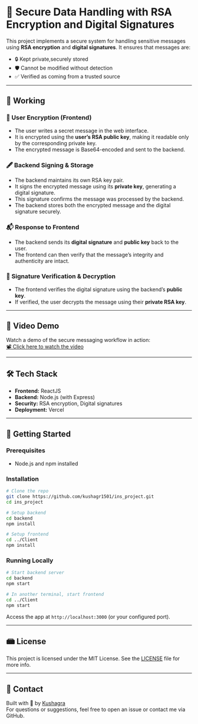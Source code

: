 # 🔐 Secure Data Handling with RSA Encryption and Digital Signatures

This project implements a secure system for handling sensitive messages using **RSA encryption** and **digital signatures**. It ensures that messages are:

- 🔒 Kept private,securely stored
- 🛡️ Cannot be modified without detection
- ✅ Verified as coming from a trusted source

---

## 🚀 Working

### 🔑 User Encryption (Frontend)
- The user writes a secret message in the web interface.
- It is encrypted using the **user’s RSA public key**, making it readable only by the corresponding private key.
- The encrypted message is Base64-encoded and sent to the backend.

### 🖋️ Backend Signing & Storage
- The backend maintains its own RSA key pair.
- It signs the encrypted message using its **private key**, generating a digital signature.
- This signature confirms the message was processed by the backend.
- The backend stores both the encrypted message and the digital signature securely.

### 📬 Response to Frontend
- The backend sends its **digital signature** and **public key** back to the user.
- The frontend can then verify that the message’s integrity and authenticity are intact.

### 🧾 Signature Verification & Decryption
- The frontend verifies the digital signature using the backend’s **public key**.
- If verified, the user decrypts the message using their **private RSA key**.



---



## 🎥 Video Demo

Watch a demo of the secure messaging workflow in action:  
[📽️ Click here to watch the video](https://drive.google.com/drive/folders/1Dn5laNc4_6VEFF1L1kXEOW2aqXsjhJ86?usp=sharing)

---

## 🛠️ Tech Stack

- **Frontend:** ReactJS
- **Backend:** Node.js (with Express)
- **Security:** RSA encryption, Digital signatures
- **Deployment:** Vercel

---

## 📅 Getting Started

### Prerequisites
- Node.js and npm installed

### Installation

```bash
# Clone the repo
git clone https://github.com/kushagr1501/ins_project.git
cd ins_project

# Setup backend
cd backend
npm install

# Setup frontend
cd ../Client
npm install
```

### Running Locally

```bash
# Start backend server
cd backend
npm start

# In another terminal, start frontend
cd ../Client
npm start
```

Access the app at `http://localhost:3000` (or your configured port).

---

## 📾 License

This project is licensed under the MIT License. See the [LICENSE](LICENSE) file for more info.

---

## 📧 Contact

Built with 💙 by [Kushagra](https://github.com/kushagr1501)  
For questions or suggestions, feel free to open an issue or contact me via GitHub.

